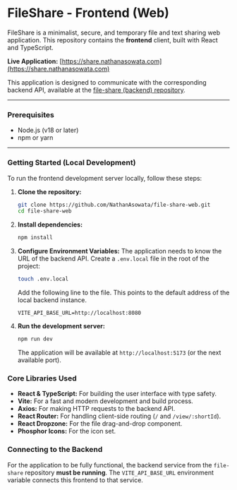 # FileShare - Frontend (Web)

FileShare is a minimalist, secure, and temporary file and text sharing web application. This repository contains the **frontend** client, built with React and TypeScript.

**Live Application:** [https://share.nathanasowata.com](https://share.nathanasowata.com)

This application is designed to communicate with the corresponding backend API, available at the [file-share (backend) repository](https://github.com/NathanAsowata/file-share).

---

### Prerequisites

-   Node.js (v18 or later)
-   npm or yarn

---

### Getting Started (Local Development)

To run the frontend development server locally, follow these steps:

1.  **Clone the repository:**
    ```bash
    git clone https://github.com/NathanAsowata/file-share-web.git
    cd file-share-web
    ```

2.  **Install dependencies:**
    ```bash
    npm install
    ```

3.  **Configure Environment Variables:**
    The application needs to know the URL of the backend API. Create a `.env.local` file in the root of the project:
    ```bash
    touch .env.local
    ```
    Add the following line to the file. This points to the default address of the local backend instance.
    ```env
    VITE_API_BASE_URL=http://localhost:8080
    ```

4.  **Run the development server:**
    ```bash
    npm run dev
    ```
    The application will be available at `http://localhost:5173` (or the next available port).

### Core Libraries Used

-   **React & TypeScript:** For building the user interface with type safety.
-   **Vite:** For a fast and modern development and build process.
-   **Axios:** For making HTTP requests to the backend API.
-   **React Router:** For handling client-side routing (`/` and `/view/:shortId`).
-   **React Dropzone:** For the file drag-and-drop component.
-   **Phosphor Icons:** For the icon set.

### Connecting to the Backend

For the application to be fully functional, the backend service from the `file-share` repository **must be running**. The `VITE_API_BASE_URL` environment variable connects this frontend to that service.
